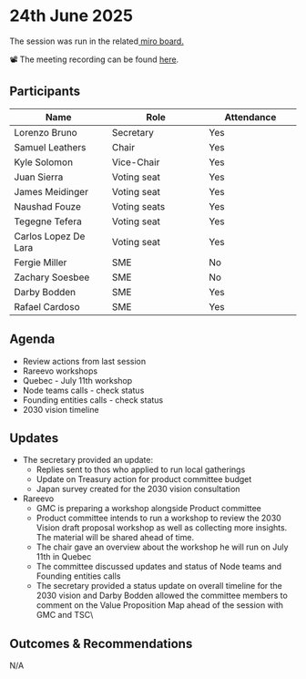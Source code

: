 # 24th June 2025

The session was run in the related[ miro board.](https://miro.com/app/board/uXjVKro_lxs=/)&#x20;

📽️ The meeting recording can be found [here](https://drive.google.com/file/d/1LfezPgUevhXV4pOSpv5DVixNCHmECobJ/view).

## Participants

<table><thead><tr><th width="213.19140625">Name</th><th width="212.27734375">Role</th><th width="185.14453125">Attendance</th></tr></thead><tbody><tr><td>Lorenzo Bruno</td><td>Secretary</td><td>Yes</td></tr><tr><td>Samuel Leathers</td><td>Chair</td><td>Yes</td></tr><tr><td>Kyle Solomon</td><td>Vice-Chair</td><td>Yes</td></tr><tr><td>Juan Sierra</td><td>Voting seat</td><td>Yes</td></tr><tr><td>James Meidinger</td><td>Voting seat</td><td>Yes</td></tr><tr><td>Naushad Fouze </td><td>Voting seats</td><td>Yes</td></tr><tr><td>Tegegne Tefera</td><td>Voting seat</td><td>Yes</td></tr><tr><td>Carlos Lopez De Lara</td><td>Voting seat</td><td>Yes</td></tr><tr><td>Fergie Miller</td><td>SME</td><td>No</td></tr><tr><td>Zachary Soesbee</td><td>SME</td><td>No</td></tr><tr><td>Darby Bodden</td><td>SME</td><td>Yes</td></tr><tr><td>Rafael Cardoso</td><td>SME</td><td>Yes</td></tr></tbody></table>

## Agenda

* Review actions from last session
* Rareevo workshops
* Quebec - July 11th workshop&#x20;
* Node teams calls - check status
* Founding entities calls - check status
* 2030 vision timeline

## Updates

* The secretary provided an update:&#x20;
  * Replies sent to thos who applied to run local gatherings
  * Update on Treasury action for product committee budget
  * Japan survey created for the 2030 vision consultation
* Rareevo
  * GMC is preparing a workshop alongside Product committee
  * Product committee intends to run a workshop to review the 2030 Vision draft proposal workshop as well as collecting more insights. The material will be shared ahead of time.
  * The chair gave an overview about the workshop he will run on July 11th in Quebec
  * The committee discussed updates and status of Node teams and Founding entities calls
  * The secretary provided a status update on overall timeline for the 2030 vision and Darby Bodden allowed the committee members to comment on  the Value Proposition Map ahead of the session with GMC and TSC\


## Outcomes & Recommendations

N/A
